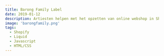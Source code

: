 ```yaml
---
title: Barong Family Label
date: 2019-01-12
description: Artiesten helpen met het opzetten van online webshop in Shopify.
image: 'barongfamily.png'
tags:
  - Shopify
  - Liquid
  - Javascript
  - HTML/CSS
---
```

